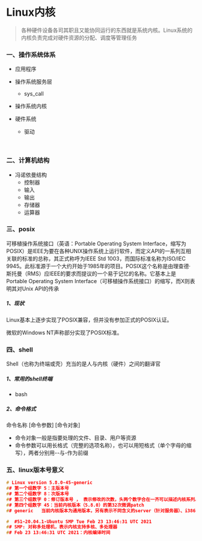 #  Linux内核

> 各种硬件设备各司其职且又能协同运行的东西就是系统内核。Linux系统的内核负责完成对硬件资源的分配、调度等管理任务  



### 一、操作系统体系

-  应用程序 
-  操作系统服务层 
   -  sys_call


-  操作系统内核 
-  硬件系统 
   -  驱动


​	



### 二、计算机结构

* 冯诺依曼结构
  * 控制器
  * 输入
  * 输出
  * 存储器
  * 运算器





### 三、posix

可移植操作系统接口（英语：Portable Operating System Interface，缩写为POSIX）是IEEE为要在各种UNIX操作系统上运行软件，而定义API的一系列互相关联的标准的总称，其正式称呼为IEEE Std 1003，而国际标准名称为ISO/IEC 9945。此标准源于一个大约开始于1985年的项目。POSIX这个名称是由理查德·斯托曼（RMS）应IEEE的要求而提议的一个易于记忆的名称。它基本上是Portable Operating System Interface（可移植操作系统接口）的缩写，而X则表明其对Unix API的传承



##### 1、现状

Linux基本上逐步实现了POSIX兼容，但并没有参加正式的POSIX认证。

微软的Windows NT声称部分实现了POSIX标准。



### 四、shell

Shell（也称为终端或壳）充当的是人与内核（硬件）之间的翻译官



##### 1、常用的shell终端

- bash



##### 2、命令格式

命令名称 [命令参数] [命令对象]

- 命令对象一般是指要处理的文件、目录、用户等资源
- 命令参数可以用长格式（完整的选项名称），也可以用短格式（单个字母的缩写），两者分别用--与-作为前缀



### 五、linux版本号意义

```c
# Linux version 5.8.0-45-generic
## 第一个组数字 5：主版本号
## 第二个组数字 8：次版本号
## 第三个组数字 0：修订版本号 ， 表示修改的次数，头两个数字合在一齐可以描述内核系列。如稳定版的2.6.0，它是2.6版内核系列
## 第四个组数字 45：当前内核版本（5.8.0）的第32次微调patch
## generic   当前内核版本为通用版本，另有表示不同含义的server（针对服务器）、i386（针对老式英特尔处理器）

#  #51~20.04.1-Ubuntu SMP Tue Feb 23 13:46:31 UTC 2021
## SMP: 对称多处理机，表示内核支持多核、多处理器
## Feb 23 13:46:31 UTC 2021：内核编译时间
```